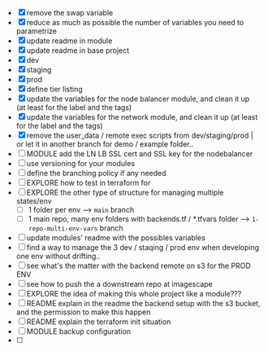 - [x] remove the swap variable
- [x] reduce as much as possible the number of variables you need to parametrize
- [x] update readme in module
- [x] update readme in base project
- [x] dev
- [x] staging
- [x] prod
- [x] define tier listing
- [x] update the variables for the node balancer module, and clean it up (at least for the label and the tags)
- [x] update the variables for the network module, and clean it up (at least for the label and the tags)
- [x] remove the user_data / remote exec scripts from dev/staging/prod | or let it in another branch for demo / example folder..
- [ ] MODULE add the LN LB SSL cert and SSL key for the nodebalancer
- [ ] use versioning for your modules
- [ ] define the branching policy if any needed
- [ ] EXPLORE how to test in terraform for 
- [ ] EXPLORE the other type of structure for managing multiple states/env
  - [ ] 1 folder per env --> `main` branch
  - [ ] 1 main repo, many env folders with backends.tf / *.tfvars folder  --> `1-repo-multi-env-vars` branch
- [ ] update modules' readme with the possibles variables
- [ ] find a way to manage the 3 dev / staqing / prod env when developing one env without drifting..
- [ ] see what's the matter with the backend remote on s3 for the PROD ENV
- [ ] see how to push the a downstream repo at imagescape
- [ ] EXPLORE the idea of making this whole project like a module???
- [ ] README explain in the readme the backend setup with the s3 bucket, and the permission to make this happen
- [ ] README explain the terraform init situation
- [ ] MODULE backup configuration
- [ ] 